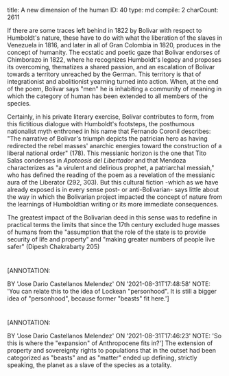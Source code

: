 title:          ​A new dimension of the human
ID:             40
type:           md
compile:        2
charCount:      2611



If there are some traces left behind in 1822 by Bolivar with respect to Humboldt's nature, these have to do with what the liberation of the slaves in Venezuela in 1816, and later in all of Gran Colombia in 1820, produces in the concept of humanity. The ecstatic and poetic gaze that Bolivar endorses of Chimborazo in 1822, where he recognizes Humboldt's legacy and proposes its overcoming, thematizes a shared passion, and an escalation of Bolivar towards a territory unreached by the German. This territory is that of integrationist and abolitionist yearning turned into action. When, at the end of the poem, Bolivar says "men" he is inhabiting a community of meaning in which the category of human has been extended to all members of the species.

Certainly, in his private literary exercise, Bolívar contributes to form, from this fictitious dialogue with Humboldt's footsteps, the posthumous nationalist myth enthroned in his name that Fernando Coronil describes: "The narrative of Bolívar's triumph depicts the patrician hero as having redirected the rebel masses' anarchic energies toward the construction of a liberal national order" (178). This messianic horizon is the one that Tito Salas condenses in _Apoteosis del Libertador_ and that Mendoza characterizes as "a virulent and delirious prophet, a patriarchal messiah," who has defined the reading of the poem as a revelation of the messianic aura of the Liberator (292, 303). But this cultural fiction -which as we have already exposed is in every sense post- or anti-Bolivarian- says  little about the way in which the Bolivarian project impacted the concept of nature from the learnings of Humboldtian writing or its more immediate consequences.

The greatest impact of the Bolivarian deed in this sense was to redefine in practical terms the limits that since the 17th century excluded huge masses of humans from the "assumption that the role of the state is to provide security of life and property" and "making greater numbers of people live safer" (Dipesh Chakrabarty 205)
#
[ANNOTATION:

BY 'Jose Dario Castellanos Melendez'
ON '2021-08-31T17:48:58'
NOTE: 'You can relate this to the idea of Lockean "personhood". It is still a bigger idea of "personhood", because former "beasts" fit here.']

#
[ANNOTATION:

BY 'Jose Dario Castellanos Melendez'
ON '2021-08-31T17:46:23'
NOTE: 'So this is where the "expansion" of Anthropocene fits in?']
The extension of property and sovereignty rights to populations that in the outset had been categorized as "beasts" and as "matter" ended up defining, strictly speaking, the planet as a slave of the species as a totality.

